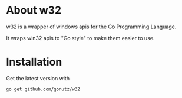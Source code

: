 About w32
==========

w32 is a wrapper of windows apis for the Go Programming Language.

It wraps win32 apis to "Go style" to make them easier to use.

Installation
============

Get the latest version with

	go get github.com/gonutz/w32
